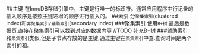 ##主键
在InnoDB存储引擎中，主键是行唯一的标识符。通常应用程序中行记录的插入顺序是按照主键递增的顺序进行插入的。
##索引
分`聚集索引`(clustered index)和`非聚集索引/辅助索引`(secondary index)
###聚集索引
使用`B+树`,最后是数据页.直接在聚集索引可以找到对应的数据内容
//TODO 补充B+树
###辅助索引
和`聚集索引`类似,但是子节点存放的是主键,通过主键在`聚集索引`中查.查询时间是两个索引的和.